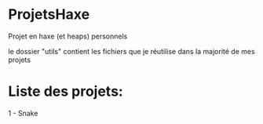# ProjetsHaxe
Projet en haxe (et heaps)  personnels

le dossier "utils" contient les fichiers que je réutilise dans la majorité de mes projets

# Liste des projets:
 1 - Snake
